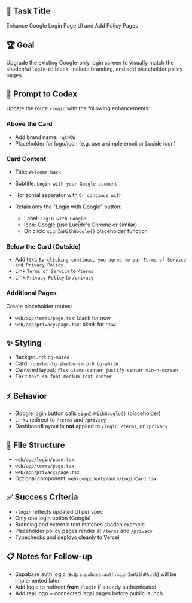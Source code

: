 ## 📄 Task Title

Enhance Google Login Page UI and Add Policy Pages

## 🏆 Goal

Upgrade the existing Google-only login screen to visually match the shadcn/ui `login-03` block, include branding, and add placeholder policy pages.

## 🧠 Prompt to Codex

Update the route `/login` with the following enhancements:

### Above the Card

* Add brand name: `rgtNOW`
* Placeholder for logo/icon (e.g. use a simple emoji or Lucide icon)

### Card Content

* Title: `Welcome back`
* Subtitle: `Login with your Google account`
* Horizontal separator with `Or continue with`
* Retain only the "Login with Google" button:

  * Label: `Login with Google`
  * Icon: Google (use Lucide's Chrome or similar)
  * On click: `signInWithGoogle()` placeholder function

### Below the Card (Outside)

* Add text: `By clicking continue, you agree to our Terms of Service and Privacy Policy.`
* Link `Terms of Service` to `/terms`
* Link `Privacy Policy` to `/privacy`

### Additional Pages

Create placeholder routes:

* `web/app/terms/page.tsx`: blank for now
* `web/app/privacy/page.tsx`: blank for now

## ✨ Styling

* Background: `bg-muted`
* Card: `rounded-lg shadow-sm p-6 bg-white`
* Centered layout: `flex items-center justify-center min-h-screen`
* Text: `text-sm font-medium text-center`

## ⚡ Behavior

* Google login button calls `signInWithGoogle()` (placeholder)
* Links redirect to `/terms` and `/privacy`
* DashboardLayout is **not** applied to `/login`, `/terms`, or `/privacy`

## 🔧 File Structure

* `web/app/login/page.tsx`
* `web/app/terms/page.tsx`
* `web/app/privacy/page.tsx`
* Optional component: `web/components/auth/LoginCard.tsx`

## ✅ Success Criteria

* `/login` reflects updated UI per spec
* Only one login option (Google)
* Branding and external text matches shadcn example
* Placeholder policy pages render at `/terms` and `/privacy`
* Typechecks and deploys cleanly to Vercel

## 📋 Notes for Follow-up

* Supabase auth logic (e.g. `supabase.auth.signInWithOAuth`) will be implemented later
* Add logic to redirect **from** `/login` if already authenticated
* Add real logo + connected legal pages before public launch
